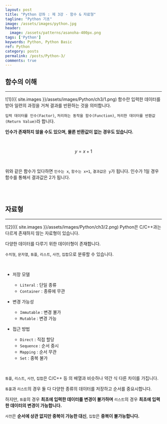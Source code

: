 ```yaml
---
layout: post
title: "Python 강좌 : 제 3강 - 함수 & 자료형"
tagline: "Python 기초"
image: /assets/images/python.jpg
header:
  image: /assets/patterns/asanoha-400px.png
tags: ['Python']
keywords: Python, Python Basic
ref: Python
category: posts
permalink: /posts/Python-3/
comments: true
---
```


## 함수의 이해 ##
----------

![1]({{ site.images }}/assets/images/Python/ch3/1.png)
함수란 입력한 데이터를 받아 일련의 과정을 거쳐 결과를 반환하는 것을 의미합니다.

`입력 데이터를 인수(Factor)`, `처리하는 동작을 함수(Function)`, `처리한 데이터를 반환값(Return Value)`라 합니다.

**인수가 존재하지 않을 수도 있으며, 물론 반환값이 없는 경우도 있습니다.**

<br>

$$y=x+1$$

<br>

위와 같은 함수가 있다하면 `인수는 x`, `함수는 x+1`,  `결과값은 y`가 됩니다. 인수가 1일 경우 함수를 통해서 결과값은 2가 됩니다.

<br>
<br>

## 자료형 ##
----------

![2]({{ site.images }}/assets/images/Python/ch3/2.png)
Python은 C/C++과는 다르게 존재하지 않는 자료형이 있습니다.

다양한 데이터를 다루기 위한 데이터형이 존재합니다.

`수치형`, `문자열`, `튜플`, `리스트`, `사전`, `집합`으로 분류할 수 있습니다.

<br>

* 저장 모델
    * `Literal` : 단일 종류
    * `Container` : 종류에 무관

* 변경 가능성
    * `Immutable` : 변경 불가
    * `Mutable` : 변경 가능

* 접근 방법
    * `Direct` : 직접 할당
    * `Sequence` : 순서 중시
    * `Mapping` : 순서 무관
    * `Set` : 중복 불가

<br>

`튜플`, `리스트`, `사전`, `집합`은 C/C++ 등 의 배열과 비슷하나 약간 식 다른 차이를 가집니다.

`튜플`과 `리스트`의 경우 둘 다 다양한 종류의 데이터를 저장하고 순서를 중요시합니다.

하지만, `튜플`의 경우 **최초에 입력한 데이터를 변경이 불가하며** `리스트`의 경우 **최초에 입력한 데이터의 변경이 가능합니다.**

`사전`은 **순서에 상관 없지만 중복이 가능한 대신**, `집합`은 **중복이 불가능합니다.**



